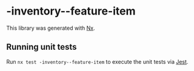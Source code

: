 # -inventory--feature-item

This library was generated with [Nx](https://nx.dev).

## Running unit tests

Run `nx test -inventory--feature-item` to execute the unit tests via [Jest](https://jestjs.io).

